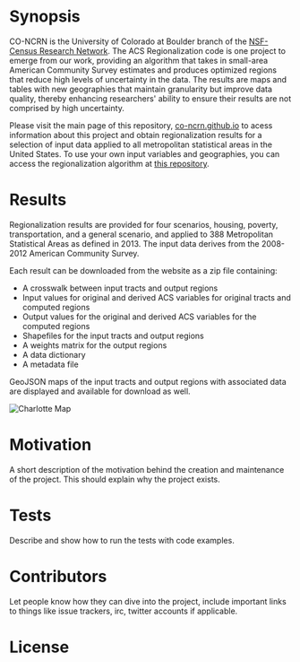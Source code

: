 # Synopsis
CO-NCRN is the University of Colorado at Boulder branch of the [NSF-Census Research Network](https://www.ncrn.info/node/university-colorado-boulder-university-tennessee). The ACS Regionalization code is one project to emerge from our work, providing an algorithm that takes in small-area American Community Survey estimates and produces optimized regions that reduce high levels of uncertainty in the data. The results are maps and tables with new geographies that maintain granularity but improve data quality, thereby enhancing researchers' ability to ensure their results are not comprised by high uncertainty.

Please visit the main page of this repository, [co-ncrn.github.io](co-ncrn.github.io) to acess information about this project and obtain regionalization results for a selection of input data applied to all metropolitan statistical areas in the United States. To use your own input variables and geographies, you can access the regionalization algorithm at [this repository](https://github.com/geoss/ACS_Regionalization).

# Results 

Regionalization results are provided for four scenarios, housing, poverty, transportation, and a general scenario, and applied to 388 Metropolitan Statistical Areas as defined in 2013. The input data derives from the 2008-2012 American Community Survey.

Each result can be downloaded from the website as a zip file containing:
- A crosswalk between input tracts and output regions
- Input values for original and derived ACS variables for original tracts and computed regions
- Output values for the original and derived ACS variables for the computed regions
- Shapefiles for the input tracts and output regions
- A weights matrix for the output regions
- A data dictionary
- A metadata file

GeoJSON maps of the input tracts and output regions with associated data are displayed and available for download as well.

![Charlotte Map](https://github.com/co-ncrn/co-ncrn.github.io/blob/master/msa_data/18140/18140_gen_region.geojson)

# Motivation

A short description of the motivation behind the creation and maintenance of the project. This should explain why the project exists.

# Tests

Describe and show how to run the tests with code examples.

# Contributors

Let people know how they can dive into the project, include important links to things like issue trackers, irc, twitter accounts if applicable.

# License

